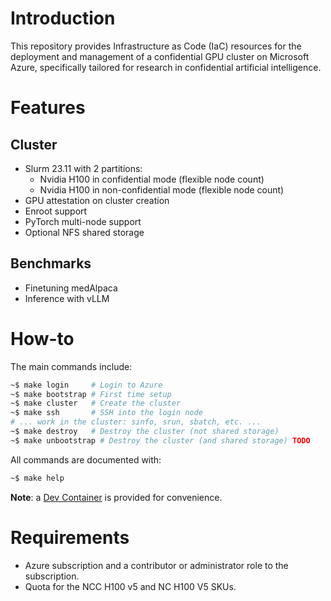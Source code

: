 # Introduction

This repository provides Infrastructure as Code (IaC) resources for the deployment and management of a confidential GPU cluster on Microsoft Azure, specifically tailored for research in confidential artificial intelligence.

# Features

## Cluster

- Slurm 23.11 with 2 partitions:
  - Nvidia H100 in confidential mode (flexible node count)
  - Nvidia H100 in non-confidential mode (flexible node count)
- GPU attestation on cluster creation
- Enroot support
- PyTorch multi-node support
- Optional NFS shared storage

## Benchmarks

- Finetuning medAlpaca
- Inference with vLLM

# How-to

The main commands include:

```sh
~$ make login     # Login to Azure
~$ make bootstrap # First time setup
~$ make cluster   # Create the cluster
~$ make ssh       # SSH into the login node
# ... work in the cluster: sinfo, srun, sbatch, etc. ...
~$ make destroy   # Destroy the cluster (not shared storage)
~$ make unbootstrap # Destroy the cluster (and shared storage) TODO
```

All commands are documented with:

```sh
~$ make help
```

**Note**: a [Dev Container](.devcontainer) is provided for convenience.

# Requirements

- Azure subscription and a contributor or administrator role to the subscription.
- Quota for the NCC H100 v5 and NC H100 V5 SKUs.